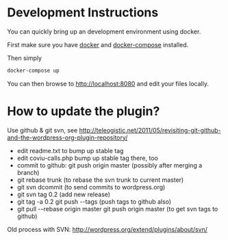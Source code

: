 # Development Instructions

You can quickly bring up an development environment using docker.

First make sure you have [docker](https://docs.docker.com/linux/) and [docker-compose](https://docs.docker.com/compose/) installed.

Then simply
``` bash
docker-compose up
```

You can then browse to [http://localhost:8080](http://localhost:8080) and edit
your files locally.


# How to update the plugin?

Use github & git svn, see
http://teleogistic.net/2011/05/revisiting-git-github-and-the-wordpress-org-plugin-repository/

* edit readme.txt to bump up stable tag
* edit coviu-calls.php bump up stable tag there, too
* commit to github: git push origin master (possibly after merging a branch)
* git rebase trunk (to rebase the svn trunk to current master)
* git svn dcommit (to send commits to wordpress.org)
* git svn tag 0.2 (add new release)
* git tag -a 0.2
  git push --tags (push tags to github also)
* git pull --rebase origin master
  git push origin master (to get svn tags to github)


Old process with SVN:
http://wordpress.org/extend/plugins/about/svn/

